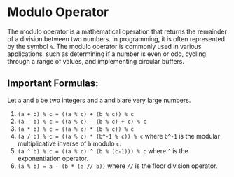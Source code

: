 # Modulo Operator
The modulo operator is a mathematical operation that returns the remainder of a division between two numbers. In programming, it is often represented by the symbol `%`. The modulo operator is commonly used in various applications, such as determining if a number is even or odd, cycling through a range of values, and implementing circular buffers.

## Important Formulas:
Let `a` and `b` be two integers and `a` and `b` are very large numbers.
1. `(a + b) % c = ((a % c) + (b % c)) % c`
2. `(a - b) % c = ((a % c) - (b % c) + c) % c`
3. `(a * b) % c = ((a % c) * (b % c)) % c`
4. `(a / b) % c = ((a % c) * (b^-1 % c)) % c` where `b^-1` is the modular multiplicative inverse of `b` modulo `c`.
5. `(a ^ b) % c = ((a % c) ^ (b % (c-1))) % c` where `^` is the exponentiation operator.
6. `(a % b) = a - (b * (a // b))` where `//` is the floor division operator.
